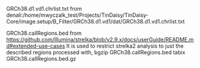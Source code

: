 GRCh38.d1.vd1.chrlist.txt from
denali:/home/mwyczalk_test/Projects/TinDaisy/TinDaisy-Core/image.setup/B_Filter/GRCh38.d1.vd1/dat/GRCh38.d1.vd1.chrlist.txt

GRCh38.callRegions.bed from https://github.com/Illumina/strelka/blob/v2.9.x/docs/userGuide/README.md#extended-use-cases
It is used to restrict strelka2 analysis to just the described regions
processed with,
    bgzip GRCh38.callRegions.bed
    tabix GRCh38.callRegions.bed.gz
